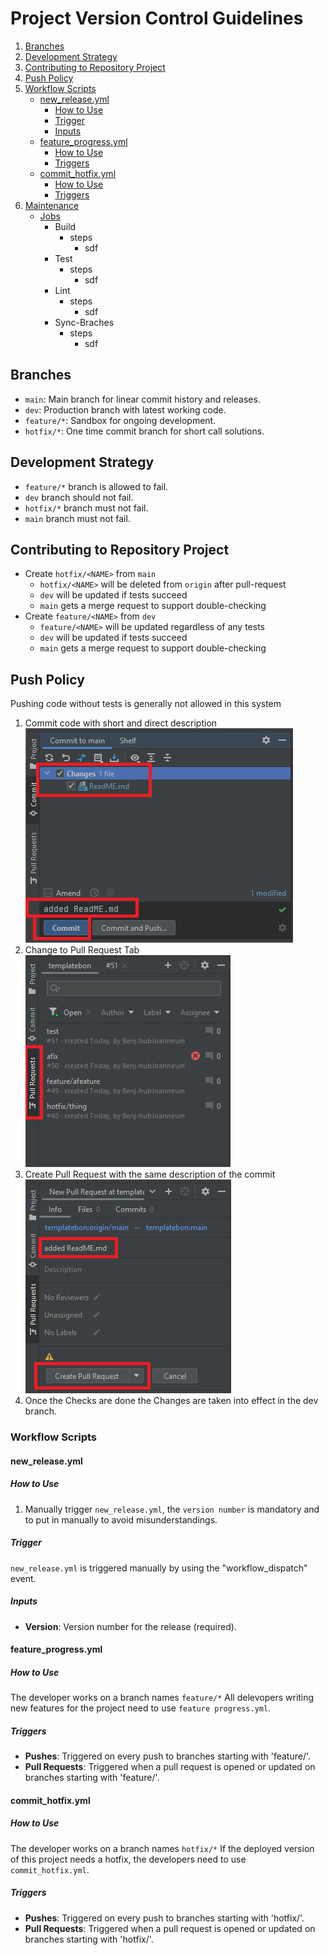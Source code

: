 # Project Version Control Guidelines

1. [Branches](#branches)
2. [Development Strategy](#development-strategy)
3. [Contributing to Repository Project](#contributing-to-repository-project)
4. [Push Policy](#push-policy)
5. [Workflow Scripts](#workflow-scripts)
   - [new_release.yml](#new_releaseyml)
      - [How to Use](#how-to-use)
      - [Trigger](#trigger)
      - [Inputs](#inputs)
   - [feature_progress.yml](#feature_progressyml)
      - [How to Use](#how-to-use-1)
      - [Triggers](#triggers)
   - [commit_hotfix.yml](#commit_hotfixyml)
      - [How to Use](#how-to-use-2)
      - [Triggers](#triggers-1)
6. [Maintenance](#maintentance)
   - [Jobs](#Jobs)
     - Build
       - steps
         - <name>sdf
     - Test
       - steps
         - <name>sdf
     - Lint
         - steps
             - <name>sdf
     - Sync-Braches
         - steps
             - <name>sdf


## Branches

- `main`: Main branch for linear commit history and releases.
- `dev`: Production branch with latest working code.
- `feature/*`: Sandbox for ongoing development.
- `hotfix/*`: One time commit branch for short call solutions.

## Development Strategy

- `feature/*` branch is allowed to fail.
- `dev` branch should not fail.
- `hotfix/*` branch must not fail.
- `main` branch must not fail.

## Contributing to Repository Project

- Create `hotfix/<NAME>` from `main` 
  - `hotfix/<NAME>` will be deleted from `origin` after pull-request
  - `dev` will be updated if tests succeed
  - `main` gets a merge request to support double-checking
- Create `feature/<NAME>` from `dev`
  - `feature/<NAME>` will be updated regardless of any tests
  - `dev` will be updated if tests succeed
  - `main` gets a merge request to support double-checking

## Push Policy

Pushing code without tests is generally not allowed in this system

1. Commit code with short and direct description \
   ![Image1](imageResources/image1.png)
2. Change to Pull Request Tab \
   ![Image2](imageResources/image2.png)
3. Create Pull Request with the same description of the commit \
   ![Image3](imageResources/image3.png)
4. Once the Checks are done the Changes are taken into effect in the dev branch.

### Workflow Scripts

#### new_release.yml

##### How to Use

1. Manually trigger `new_release.yml`, the `version number` is mandatory and to put in manually to avoid misunderstandings.


##### Trigger

`new_release.yml` is triggered manually by using the "workflow_dispatch" event.

##### Inputs

- **Version**: Version number for the release (required).

#### feature_progress.yml

##### How to Use

The developer works on a branch names `feature/*`
All delevopers writing new features for the project need to use `feature progress.yml`.

##### Triggers

- **Pushes**: Triggered on every push to branches starting with 'feature/'.
- **Pull Requests**: Triggered when a pull request is opened or updated on branches starting with 'feature/'.

#### commit_hotfix.yml

##### How to Use

The developer works on a branch names `hotfix/*`
If the deployed version of this project needs a hotfix, the developers need to use `commit_hotfix.yml`.

##### Triggers

- **Pushes**: Triggered on every push to branches starting with 'hotfix/'.
- **Pull Requests**: Triggered when a pull request is opened or updated on branches starting with 'hotfix/'.
